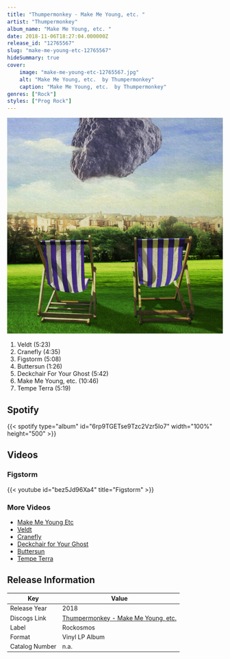 ```yaml
---
title: "Thumpermonkey - Make Me Young, etc. "
artist: "Thumpermonkey"
album_name: "Make Me Young, etc. "
date: 2018-11-06T18:27:04.000000Z
release_id: "12765567"
slug: "make-me-young-etc-12765567"
hideSummary: true
cover:
    image: "make-me-young-etc-12765567.jpg"
    alt: "Make Me Young, etc.  by Thumpermonkey"
    caption: "Make Me Young, etc.  by Thumpermonkey"
genres: ["Rock"]
styles: ["Prog Rock"]
---
```


![Make Me Young, etc.  by Thumpermonkey](make-me-young-etc-12765567.jpg)

<!-- section break -->

1. Veldt (5:23)
2. Cranefly  (4:35)
3. Figstorm  (5:08)
4. Buttersun  (1:26)
5. Deckchair For Your Ghost  (5:42)
6. Make Me Young, etc.  (10:46)
7. Tempe Terra (5:19)

<!-- section break -->


## Spotify
{{< spotify type="album" id="6rp9TGETse9Tzc2Vzr5Io7" width="100%" height="500" >}}



## Videos
### Figstorm
{{< youtube id="bez5Jd96Xa4" title="Figstorm" >}}<br>

### More Videos

- [Make Me Young Etc](https://www.youtube.com/watch?v=yABAVfQMC-E)
- [Veldt](https://www.youtube.com/watch?v=ZEyDjgXHdRc)
- [Cranefly](https://www.youtube.com/watch?v=OP6GrlDQfOw)
- [Deckchair for Your Ghost](https://www.youtube.com/watch?v=XESW59P9kSU)
- [Buttersun](https://www.youtube.com/watch?v=zEaWLPUhAiI)
- [Tempe Terra](https://www.youtube.com/watch?v=rtEqRFXhTBM)


## Release Information
|  Key           | Value                                                |
| ---------------| ---------------------------------------------------- |
| Release Year   | 2018                                   |
| Discogs Link   | [Thumpermonkey - Make Me Young, etc. ](https://www.discogs.com/release/12765567-Thumpermonkey-Make-Me-Young-etc-) |
| Label          | Rockosmos |
| Format         | Vinyl LP Album |
| Catalog Number | n.a. |

